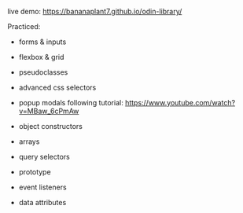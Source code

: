 live demo: https://bananaplant7.github.io/odin-library/

Practiced:

- forms & inputs

- flexbox & grid
- pseudoclasses
- advanced css selectors

- popup modals following tutorial: https://www.youtube.com/watch?v=MBaw_6cPmAw
- object constructors
- arrays
- query selectors
- prototype
- event listeners
- data attributes
